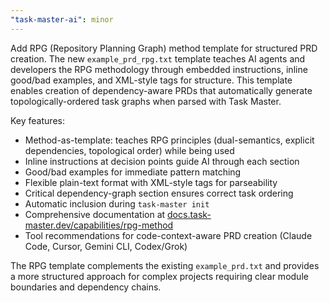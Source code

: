 ```yaml
---
"task-master-ai": minor
---
```


Add RPG (Repository Planning Graph) method template for structured PRD creation. The new `example_prd_rpg.txt` template teaches AI agents and developers the RPG methodology through embedded instructions, inline good/bad examples, and XML-style tags for structure. This template enables creation of dependency-aware PRDs that automatically generate topologically-ordered task graphs when parsed with Task Master.

Key features:
- Method-as-template: teaches RPG principles (dual-semantics, explicit dependencies, topological order) while being used
- Inline instructions at decision points guide AI through each section
- Good/bad examples for immediate pattern matching
- Flexible plain-text format with XML-style tags for parseability
- Critical dependency-graph section ensures correct task ordering
- Automatic inclusion during `task-master init`
- Comprehensive documentation at [docs.task-master.dev/capabilities/rpg-method](https://docs.task-master.dev/capabilities/rpg-method)
- Tool recommendations for code-context-aware PRD creation (Claude Code, Cursor, Gemini CLI, Codex/Grok)

The RPG template complements the existing `example_prd.txt` and provides a more structured approach for complex projects requiring clear module boundaries and dependency chains.